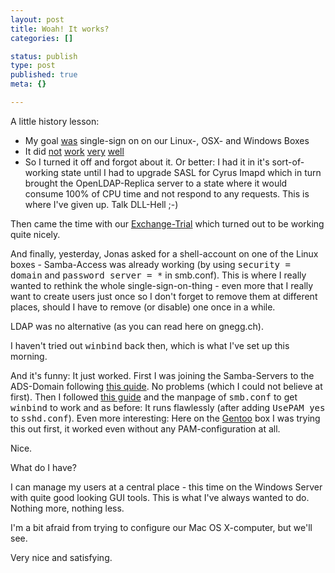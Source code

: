 ```yaml
---
layout: post
title: Woah! It works?
categories: []

status: publish
type: post
published: true
meta: {}

---
```

A little history lesson:

<ul>
 <li>My goal <a href="http://www.gnegg.ch/archives/43-Fun-with-OpenLDAP.html">was</a> single-sign on on our Linux-, OSX- and Windows Boxes
 <li>It did <a href="http://www.gnegg.ch/archives/44-And-on-to-replication.html">not</a> <a href="http://www.gnegg.ch/archives/45-Its-coming-along....html">work</a> <a href="http://www.gnegg.ch/archives/46-OSX-and-OpenLDAP.html">very</a> <a href="http://www.gnegg.ch/archives/47-LDAP-again....html">well</a>
 <li>So I turned it off and forgot about it. Or better: I had it in it's sort-of-working state until I had to upgrade SASL for Cyrus Imapd which in turn brought the OpenLDAP-Replica server to a state where it would consume 100% of CPU time and not respond to any requests. This is where I've given up. Talk DLL-Hell ;-)
</ul>

Then came the time with our <a href="http://www.gnegg.ch/archives/63-Each-problem-has-a-solution....html">Exchange-Trial</a> which turned out to be working quite nicely.

And finally, yesterday, Jonas asked for a shell-account on one of the Linux boxes - Samba-Access was already working (by using <tt>security = domain</tt> and <tt>password server = *</tt> in smb.conf). This is where I really wanted to rethink the whole single-sign-on-thing - even more that I really want to create users just once so I don't forget to remove them at different places, should I have to remove (or disable) one once in a while.

LDAP was no alternative (as you can read here on gnegg.ch).

I haven't tried out <tt>winbind</tt> back then, which is what I've set up this morning.

And it's funny: It just worked. First I was joining the Samba-Servers to the ADS-Domain following <a href="http://www.samba.org/samba/docs/man/Samba-HOWTO-Collection.html#ads-member">this quide</a>. No problems (which I could not believe at first). Then I followed <a href="http://www.samba.org/samba/docs/man/Samba-HOWTO-Collection.html#winbind">this guide</a> and the manpage of <tt>smb.conf</tt> to get <tt>winbind</tt> to work and as before: It runs flawlessly (after adding <tt>UsePAM yes</tt> to <tt>sshd.conf</tt>). Even more interesting: Here on the <a href="http://www.gentoo.org">Gentoo</a> box I was trying this out first, it worked even without any PAM-configuration at all.

Nice.

What do I have?

I can manage my users at a central place - this time on the Windows Server with quite good looking GUI tools. This is what I've always wanted to do. Nothing more, nothing less.

I'm a bit afraid from trying to configure our Mac OS X-computer, but we'll see.

Very nice and satisfying.
